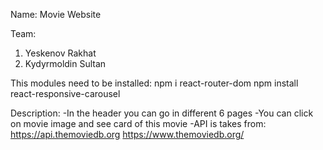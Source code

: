 Name: Movie Website

Team:
1) Yeskenov Rakhat
2) Kydyrmoldin Sultan

This modules need to be installed:
npm i react-router-dom
npm install react-responsive-carousel

Description:
-In the header you can go in different 6 pages
-You can click on movie image and see card of this movie
-API is takes from: https://api.themoviedb.org
https://www.themoviedb.org/